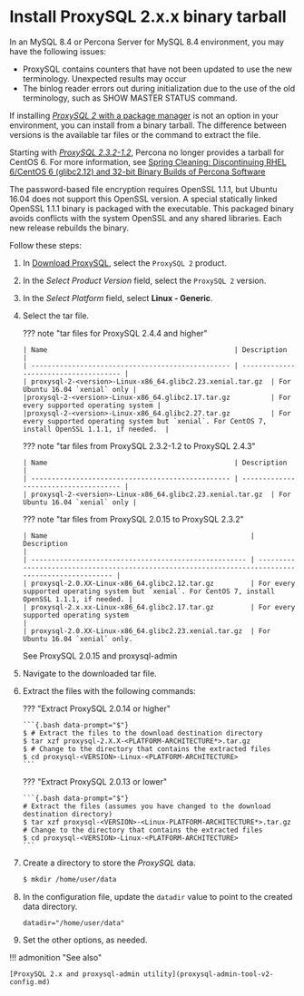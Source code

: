 # Install ProxySQL 2.x.x binary tarball

In an MySQL 8.4 or Percona Server for MySQL 8.4 environment, you may have the following issues:

* ProxySQL contains counters that have not been updated to use the new terminology. Unexpected results may occur
* The binlog reader errors out during initialization due to the use of the old terminology, such as SHOW MASTER STATUS command.

If installing [_ProxySQL 2_ with a package manager](install-v2.md) is not an option in your environment, you can install from a binary tarball. The difference between versions is the available tar files or the command to extract the file.

Starting with [_ProxySQL 2.3.2-1.2_](release-notes-2.3.2-1.md), Percona no longer provides a tarball for CentOS 6. For more information, see [Spring Cleaning: Discontinuing RHEL 6/CentOS 6 (glibc2.12) and 32-bit Binary Builds of Percona Software](https://www.percona.com/blog/spring-cleaning-discontinuing-rhel-6-centos-6-glibc-2-12-and-32-bit-binary-builds-of-percona-software/)

The password-based file encryption requires OpenSSL 1.1.1, but Ubuntu 16.04 does not support this OpenSSL version. A special statically linked OpenSSL 1.1.1 binary is packaged with the executable. This packaged binary avoids conflicts with the system OpenSSL and any shared libraries. Each new release rebuilds the binary.

Follow these steps:

1.  In [Download ProxySQL](https://www.percona.com/downloads/proxysql/), select the `ProxySQL 2` product.

2.  In the _Select Product Version_ field, select the `ProxySQL 2` version.

3.  In the _Select Platform_ field, select **Linux - Generic**.

4.  Select the tar file.

    ??? note "tar files for ProxySQL 2.4.4 and higher"

        | Name                                              | Description                           |
        | ------------------------------------------------- | ------------------------------------- |
        | proxysql-2-<version>-Linux-x86_64.glibc2.23.xenial.tar.gz  | For Ubuntu 16.04 `xenial` only |
        |proxysql-2-<version>-Linux-x86_64.glibc2.17.tar.gz          | For every supported operating system |
        |proxysql-2-<version>-Linux-x86_64.glibc2.27.tar.gz          | For every supported operating system but `xenial`. For CentOS 7, install OpenSSL 1.1.1, if needed.  |

    ??? note "tar files from ProxySQL 2.3.2-1.2 to ProxySQL 2.4.3"

        | Name                                              | Description                           |
        | ------------------------------------------------- | ------------------------------------- |
        | proxysql-2-<version>-Linux-x86_64.glibc2.23.xenial.tar.gz  | For Ubuntu 16.04 `xenial` only |

    ??? note "tar files from ProxySQL 2.0.15 to ProxySQL 2.3.2"

        | Name                                                  | Description                                                                                        |
        | ----------------------------------------------------- | -------------------------------------------------------------------------------------------------- |
        | proxysql-2.0.XX-Linux-x86_64.glibc2.12.tar.gz         | For every supported operating system but `xenial`. For CentOS 7, install OpenSSL 1.1.1, if needed. |
        | proxysql-2.x.xx-Linux-x86_64.glibc2.17.tar.gz         | For every supported operating system                                                               |
        | proxysql-2.0.XX-Linux-x86_64.glibc2.23.xenial.tar.gz  | For Ubuntu 16.04 `xenial` only.

    See ProxySQL 2.0.15 and proxysql-admin

5.  Navigate to the downloaded tar file.

6.  Extract the files with the following commands:

    ??? "Extract ProxySQL 2.0.14 or higher"

        ```{.bash data-prompt="$"}
        $ # Extract the files to the download destination directory
        $ tar xzf proxysql-2.X.X-<PLATFORM-ARCHITECTURE*>.tar.gz
        $ # Change to the directory that contains the extracted files
        $ cd proxysql-<VERSION>-Linux-<PLATFORM-ARCHITECTURE>
        ```

    ??? "Extract ProxySQL 2.0.13 or lower"

        ```{.bash data-prompt="$"}
        # Extract the files (assumes you have changed to the download destination directory)
        $ tar xzf proxysql-<VERSION>-<Linux-PLATFORM-ARCHITECTURE*>.tar.gz
        # Change to the directory that contains the extracted files
        $ cd proxysql-<VERSION>-Linux-<PLATFORM-ARCHITECTURE>
        ```

7.  Create a directory to store the _ProxySQL_ data.

      ```{.bash data-prompt="$"}
      $ mkdir /home/user/data
      ```

8.  In the configuration file, update the `datadir` value to point
    to the created data directory.

      ```{.text .no-copy}
      datadir="/home/user/data"
      ```

9.  Set the other options, as needed.

!!! admonition "See also"

    [ProxySQL 2.x and proxysql-admin utility](proxysql-admin-tool-v2-config.md)
